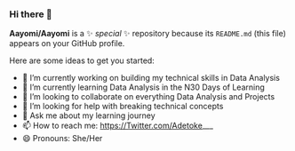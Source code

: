 ### Hi there 👋

**Aayomi/Aayomi** is a ✨ _special_ ✨ repository because its `README.md` (this file) appears on your GitHub profile.

Here are some ideas to get you started:

- 🔭 I’m currently working on building my technical skills in Data Analysis
- 🌱 I’m currently learning Data Analysis in the N30 Days of Learning
- 👯 I’m looking to collaborate on everything Data Analysis and Projects
- 🤔 I’m looking for help with breaking technical concepts
- 💬 Ask me about my learning journey
- 📫 How to reach me: https://Twitter.com/Adetoke___
- 😄 Pronouns: She/Her

